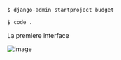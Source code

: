 
````bash
$ django-admin startproject budget
`````

`````bash
$ code .
`````


La premiere interface

![image](https://user-images.githubusercontent.com/123752166/222430551-75e663bc-9649-4496-828b-9f8b024fdb72.jpg)

